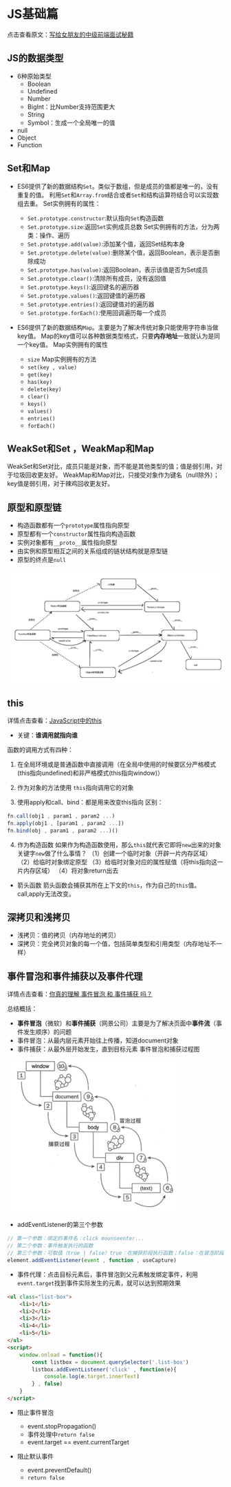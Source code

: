 # JS基础篇
点击查看原文：[写给女朋友的中级前端面试秘籍](https://juejin.cn/post/6844904115428917255#heading-7)

## JS的数据类型
- 6种原始类型
    + Boolean
    + Undefined
    + Number
    + BigInt：比Number支持范围更大
    + String
    + Symbol：生成一个全局唯一的值
- null
- Object
- Function


## Set和Map
- ES6提供了新的数据结构`Set`。类似于数组，但是成员的值都是唯一的，没有重复的值。
利用`Set`和`Array.from`结合或者`Set`和结构运算符结合可以实现数组去重。
Set实例拥有的属性：
    + `Set.prototype.constructor`:默认指向`Set`构造函数
    + `Set.prototype.size`:返回`Set`实例成员总数
Set实例拥有的方法，分为两类：操作、遍历
    + `Set.prototype.add(value)`:添加某个值，返回Set结构本身
    + `Set.prototype.delete(value)`:删除某个值，返回Boolean，表示是否删除成功
    + `Set.prototype.has(value)`:返回Boolean，表示该值是否为Set成员
    + `Set.prototype.clear()`:清除所有成员，没有返回值
    + `Set.prototype.keys()`:返回键名的遍历器
    + `Set.prototype.values()`:返回键值的遍历器
    + `Set.prototype.entries()`:返回键值对的遍历器
    + `Set.prototype.forEach()`:使用回调遍历每一个成员


- ES6提供了新的数据结构`Map`。主要是为了解决传统对象只能使用字符串当做key值。
Map的key值可以各种数据类型格式，只要**内存地址**一致就认为是同一个key值。
Map实例拥有的属性
    + `size`
Map实例拥有的方法
    + `set(key , value)`
    + `get(key)`
    + `has(key)`
    + `delete(key)`
    + `clear()`
    + `keys()`
    + `values()`
    + `entries()`
    + `forEach()`


## WeakSet和Set ，WeakMap和Map
WeakSet和Set对比，成员只能是对象，而不能是其他类型的值；值是弱引用，对于垃圾回收更友好。
WeakMap和Map对比，只接受对象作为键名（null除外）；key值是弱引用，对于辣鸡回收更友好。



## 原型和原型链
- 构造函数都有一个`prototype`属性指向原型
- 原型都有一个`constructor`属性指向构造函数
- 实例对象都有`__proto__`属性指向原型
- 由实例和原型相互之间的关系组成的链状结构就是原型链
- 原型的终点是`null`

<img src="./images/完整的原型链.png" style="zoom:100%;">

## this
详情点击查看：[JavaScript中的this](https://juejin.cn/post/6844903488304971789)
- 关键：**谁调用就指向谁**

函数的调用方式有四种：
1. 在全局环境或是普通函数中直接调用（在全局中使用的时候要区分严格模式(this指向undefined)和非严格模式(this指向window)）

2. 作为对象的方法使用
`this`指向调用它的对象

3. 使用apply和call、bind：都是用来改变this指向
区别：
```js
fn.call(obj1 , param1 , param2 ...)
fn.apply(obj1 , [param1 , param2 ...])
fn.bind(obj , param1 , param2 ...)()
```

4. 作为构造函数
如果作为构造函数使用，那么`this`就代表它即将`new`出来的对象
关键字`new`做了什么事情？
（1）创建一个临时对象（开辟一片内存区域）
（2）给临时对象绑定原型
（3）给临时对象对应的属性赋值（将this指向这一片内存区域）
（4）将对象return出去

- 箭头函数
箭头函数会捕获其所在上下文的`this`，作为自己的`this`值。call,apply无法改变。


## 深拷贝和浅拷贝
- 浅拷贝：值的拷贝（内存地址的拷贝）
- 深拷贝：完全拷贝对象的每一个值，包括简单类型和引用类型（内存地址不一样）

## 事件冒泡和事件捕获以及事件代理
详情点击查看：[你真的理解 事件冒泡 和 事件捕获 吗？](https://juejin.cn/post/6844903834075021326)

总结概括：
- **事件冒泡**（微软）和**事件捕获**（网景公司）主要是为了解决页面中**事件流**（事件发生顺序）的问题
- 事件冒泡：从最内层元素开始往上传播，知道document对象
- 事件捕获：从最外层开始发生，直到目标元素
事件冒泡和捕获过程图
<img src="./images/事件冒泡和捕获过程图.jpg" style="zoom:50%;">

- addEventListener的第三个参数
```js
// 第一个参数：绑定的事件名：click mounseenter...
// 第二个参数：事件触发执行的函数
// 第三个参数：可取值（true | false）true：在捕获阶段执行函数；false：在冒泡阶段执行函数
element.addEventListener(event , function , useCapture)
```

- 事件代理：点击目标元素后，事件冒泡到父元素触发绑定事件，利用`event.target`找到事件实际发生的元素，就可以达到预期效果
```html
<ul class="list-box">
    <li>1</li>
    <li>2</li>
    <li>3</li>
    <li>4</li>
    <li>5</li>
</ul>
<script>
    window.onload = function(){
        const listbox = document.querySelector('.list-box')
        listbox.addEventListener('click' , function(e){
            console.log(e.target.innerText)
        } , false)
    }
</script>
```

- 阻止事件冒泡
    + event.stopPropagation()
    + 事件处理中`return false`
    + event.target == event.currentTarget

- 阻止默认事件
    + event.preventDefault()
    + `return false`